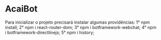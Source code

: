 # AcaiBot

Para inicializar o projeto precisará instalar algumas providências:
1° npm install;
2° npm i react-router-dom;
3° npm i botframework-webchat;
4° npm i botframework-directlinejs;
5° npm i history;
